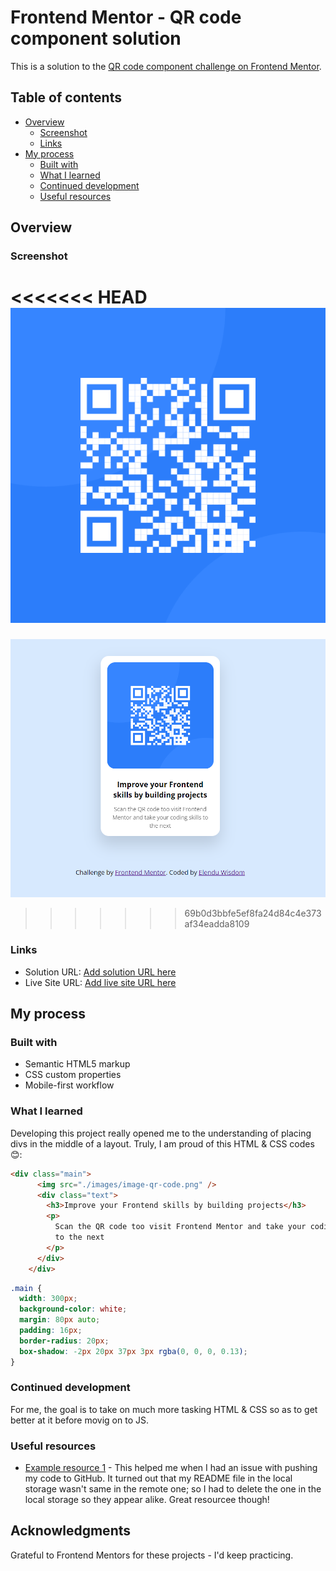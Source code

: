 # Frontend Mentor - QR code component solution

This is a solution to the [QR code component challenge on Frontend Mentor](https://www.frontendmentor.io/challenges/qr-code-component-iux_sIO_H).
## Table of contents

- [Overview](#overview)
  - [Screenshot](#screenshot)
  - [Links](#links)
- [My process](#my-process)
  - [Built with](#built-with)
  - [What I learned](#what-i-learned)
  - [Continued development](#continued-development)
  - [Useful resources](#useful-resources)

## Overview

### Screenshot

<<<<<<< HEAD
![](./images/image-qr-code.png)
=======
![](./images/image-qr-codee.png)
>>>>>>> 69b0d3bbfe5ef8fa24d84c4e373af34eadda8109

### Links

- Solution URL: [Add solution URL here](http://127.0.0.1:5500/)
- Live Site URL: [Add live site URL here](https://your-live-site-url.com)

## My process

### Built with

- Semantic HTML5 markup
- CSS custom properties
- Mobile-first workflow


### What I learned

Developing this project really opened me to the understanding of placing divs in the middle of a layout.
Truly, I am proud of this HTML & CSS codes😊:

```html
<div class="main">
      <img src="./images/image-qr-code.png" />
      <div class="text">
        <h3>Improve your Frontend skills by building projects</h3>
        <p>
          Scan the QR code too visit Frontend Mentor and take your coding skills
          to the next
        </p>
      </div>
    </div>
```
```css
.main {
  width: 300px;
  background-color: white;
  margin: 80px auto;
  padding: 16px;
  border-radius: 20px;
  box-shadow: -2px 20px 37px 3px rgba(0, 0, 0, 0.13);
}
```


### Continued development

For me, the goal is to take on much more tasking HTML & CSS so as to get better at it before movig on to JS.

### Useful resources

- [Example resource 1](https://www.youtube.com/watch?v=SjKuYllK1J4) - This helped me when I had an issue with pushing my code to GitHub. It turned out that my README file in the local storage wasn't same in the remote one; so I had to delete the one in the local storage so they appear alike. Great resourcee though!


## Acknowledgments

Grateful to Frontend Mentors for these projects - I'd keep practicing.
